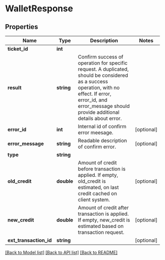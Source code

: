 # WalletResponse

## Properties
Name | Type | Description | Notes
------------ | ------------- | ------------- | -------------
**ticket_id** | **int** |  | 
**result** | **string** | Confirm success of operation for specific request. A duplicated, should be considered as a success operation, with no effect. If error, error_id, and error_message should provide additional details about error. | 
**error_id** | **int** | Internal id of confirm error meesage. | [optional] 
**error_message** | **string** | Readable description of confirm error. | [optional] 
**type** | **string** |  | 
**old_credit** | **double** | Amount of credit before transaction is applied. If empty, old_credit is estimated, on last credit cached on client system. | [optional] 
**new_credit** | **double** | Amount of credit after transaction is applied. If empty, new_credit is estimated based on transaction request. | [optional] 
**ext_transaction_id** | **string** |  | [optional] 

[[Back to Model list]](../README.md#documentation-for-models) [[Back to API list]](../README.md#documentation-for-api-endpoints) [[Back to README]](../README.md)


